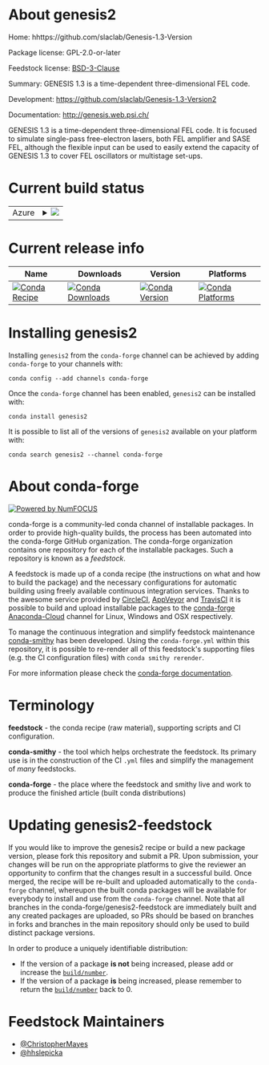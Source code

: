 About genesis2
==============

Home: hhttps://github.com/slaclab/Genesis-1.3-Version

Package license: GPL-2.0-or-later

Feedstock license: [BSD-3-Clause](https://github.com/conda-forge/genesis2-feedstock/blob/master/LICENSE.txt)

Summary: GENESIS 1.3 is a time-dependent three-dimensional FEL code.

Development: https://github.com/slaclab/Genesis-1.3-Version2

Documentation: http://genesis.web.psi.ch/

GENESIS 1.3 is a time-dependent three-dimensional FEL code.
It is focused to simulate single-pass free-electron lasers,
both FEL amplifier and SASE FEL, although the flexible input
can be used to easily extend the capacity of GENESIS 1.3 to
cover FEL oscillators or multistage set-ups.


Current build status
====================


<table>
    
  <tr>
    <td>Azure</td>
    <td>
      <details>
        <summary>
          <a href="https://dev.azure.com/conda-forge/feedstock-builds/_build/latest?definitionId=10959&branchName=master">
            <img src="https://dev.azure.com/conda-forge/feedstock-builds/_apis/build/status/genesis2-feedstock?branchName=master">
          </a>
        </summary>
        <table>
          <thead><tr><th>Variant</th><th>Status</th></tr></thead>
          <tbody><tr>
              <td>linux_64_mpimpich</td>
              <td>
                <a href="https://dev.azure.com/conda-forge/feedstock-builds/_build/latest?definitionId=10959&branchName=master">
                  <img src="https://dev.azure.com/conda-forge/feedstock-builds/_apis/build/status/genesis2-feedstock?branchName=master&jobName=linux&configuration=linux_64_mpimpich" alt="variant">
                </a>
              </td>
            </tr><tr>
              <td>linux_64_mpinompi</td>
              <td>
                <a href="https://dev.azure.com/conda-forge/feedstock-builds/_build/latest?definitionId=10959&branchName=master">
                  <img src="https://dev.azure.com/conda-forge/feedstock-builds/_apis/build/status/genesis2-feedstock?branchName=master&jobName=linux&configuration=linux_64_mpinompi" alt="variant">
                </a>
              </td>
            </tr><tr>
              <td>linux_64_mpiopenmpi</td>
              <td>
                <a href="https://dev.azure.com/conda-forge/feedstock-builds/_build/latest?definitionId=10959&branchName=master">
                  <img src="https://dev.azure.com/conda-forge/feedstock-builds/_apis/build/status/genesis2-feedstock?branchName=master&jobName=linux&configuration=linux_64_mpiopenmpi" alt="variant">
                </a>
              </td>
            </tr><tr>
              <td>osx_64_mpimpich</td>
              <td>
                <a href="https://dev.azure.com/conda-forge/feedstock-builds/_build/latest?definitionId=10959&branchName=master">
                  <img src="https://dev.azure.com/conda-forge/feedstock-builds/_apis/build/status/genesis2-feedstock?branchName=master&jobName=osx&configuration=osx_64_mpimpich" alt="variant">
                </a>
              </td>
            </tr><tr>
              <td>osx_64_mpinompi</td>
              <td>
                <a href="https://dev.azure.com/conda-forge/feedstock-builds/_build/latest?definitionId=10959&branchName=master">
                  <img src="https://dev.azure.com/conda-forge/feedstock-builds/_apis/build/status/genesis2-feedstock?branchName=master&jobName=osx&configuration=osx_64_mpinompi" alt="variant">
                </a>
              </td>
            </tr><tr>
              <td>osx_64_mpiopenmpi</td>
              <td>
                <a href="https://dev.azure.com/conda-forge/feedstock-builds/_build/latest?definitionId=10959&branchName=master">
                  <img src="https://dev.azure.com/conda-forge/feedstock-builds/_apis/build/status/genesis2-feedstock?branchName=master&jobName=osx&configuration=osx_64_mpiopenmpi" alt="variant">
                </a>
              </td>
            </tr><tr>
              <td>osx_arm64_mpimpich</td>
              <td>
                <a href="https://dev.azure.com/conda-forge/feedstock-builds/_build/latest?definitionId=10959&branchName=master">
                  <img src="https://dev.azure.com/conda-forge/feedstock-builds/_apis/build/status/genesis2-feedstock?branchName=master&jobName=osx&configuration=osx_arm64_mpimpich" alt="variant">
                </a>
              </td>
            </tr><tr>
              <td>osx_arm64_mpinompi</td>
              <td>
                <a href="https://dev.azure.com/conda-forge/feedstock-builds/_build/latest?definitionId=10959&branchName=master">
                  <img src="https://dev.azure.com/conda-forge/feedstock-builds/_apis/build/status/genesis2-feedstock?branchName=master&jobName=osx&configuration=osx_arm64_mpinompi" alt="variant">
                </a>
              </td>
            </tr><tr>
              <td>osx_arm64_mpiopenmpi</td>
              <td>
                <a href="https://dev.azure.com/conda-forge/feedstock-builds/_build/latest?definitionId=10959&branchName=master">
                  <img src="https://dev.azure.com/conda-forge/feedstock-builds/_apis/build/status/genesis2-feedstock?branchName=master&jobName=osx&configuration=osx_arm64_mpiopenmpi" alt="variant">
                </a>
              </td>
            </tr><tr>
              <td>win_64</td>
              <td>
                <a href="https://dev.azure.com/conda-forge/feedstock-builds/_build/latest?definitionId=10959&branchName=master">
                  <img src="https://dev.azure.com/conda-forge/feedstock-builds/_apis/build/status/genesis2-feedstock?branchName=master&jobName=win&configuration=win_64_" alt="variant">
                </a>
              </td>
            </tr>
          </tbody>
        </table>
      </details>
    </td>
  </tr>
</table>

Current release info
====================

| Name | Downloads | Version | Platforms |
| --- | --- | --- | --- |
| [![Conda Recipe](https://img.shields.io/badge/recipe-genesis2-green.svg)](https://anaconda.org/conda-forge/genesis2) | [![Conda Downloads](https://img.shields.io/conda/dn/conda-forge/genesis2.svg)](https://anaconda.org/conda-forge/genesis2) | [![Conda Version](https://img.shields.io/conda/vn/conda-forge/genesis2.svg)](https://anaconda.org/conda-forge/genesis2) | [![Conda Platforms](https://img.shields.io/conda/pn/conda-forge/genesis2.svg)](https://anaconda.org/conda-forge/genesis2) |

Installing genesis2
===================

Installing `genesis2` from the `conda-forge` channel can be achieved by adding `conda-forge` to your channels with:

```
conda config --add channels conda-forge
```

Once the `conda-forge` channel has been enabled, `genesis2` can be installed with:

```
conda install genesis2
```

It is possible to list all of the versions of `genesis2` available on your platform with:

```
conda search genesis2 --channel conda-forge
```


About conda-forge
=================

[![Powered by NumFOCUS](https://img.shields.io/badge/powered%20by-NumFOCUS-orange.svg?style=flat&colorA=E1523D&colorB=007D8A)](http://numfocus.org)

conda-forge is a community-led conda channel of installable packages.
In order to provide high-quality builds, the process has been automated into the
conda-forge GitHub organization. The conda-forge organization contains one repository
for each of the installable packages. Such a repository is known as a *feedstock*.

A feedstock is made up of a conda recipe (the instructions on what and how to build
the package) and the necessary configurations for automatic building using freely
available continuous integration services. Thanks to the awesome service provided by
[CircleCI](https://circleci.com/), [AppVeyor](https://www.appveyor.com/)
and [TravisCI](https://travis-ci.com/) it is possible to build and upload installable
packages to the [conda-forge](https://anaconda.org/conda-forge)
[Anaconda-Cloud](https://anaconda.org/) channel for Linux, Windows and OSX respectively.

To manage the continuous integration and simplify feedstock maintenance
[conda-smithy](https://github.com/conda-forge/conda-smithy) has been developed.
Using the ``conda-forge.yml`` within this repository, it is possible to re-render all of
this feedstock's supporting files (e.g. the CI configuration files) with ``conda smithy rerender``.

For more information please check the [conda-forge documentation](https://conda-forge.org/docs/).

Terminology
===========

**feedstock** - the conda recipe (raw material), supporting scripts and CI configuration.

**conda-smithy** - the tool which helps orchestrate the feedstock.
                   Its primary use is in the construction of the CI ``.yml`` files
                   and simplify the management of *many* feedstocks.

**conda-forge** - the place where the feedstock and smithy live and work to
                  produce the finished article (built conda distributions)


Updating genesis2-feedstock
===========================

If you would like to improve the genesis2 recipe or build a new
package version, please fork this repository and submit a PR. Upon submission,
your changes will be run on the appropriate platforms to give the reviewer an
opportunity to confirm that the changes result in a successful build. Once
merged, the recipe will be re-built and uploaded automatically to the
`conda-forge` channel, whereupon the built conda packages will be available for
everybody to install and use from the `conda-forge` channel.
Note that all branches in the conda-forge/genesis2-feedstock are
immediately built and any created packages are uploaded, so PRs should be based
on branches in forks and branches in the main repository should only be used to
build distinct package versions.

In order to produce a uniquely identifiable distribution:
 * If the version of a package **is not** being increased, please add or increase
   the [``build/number``](https://docs.conda.io/projects/conda-build/en/latest/resources/define-metadata.html#build-number-and-string).
 * If the version of a package **is** being increased, please remember to return
   the [``build/number``](https://docs.conda.io/projects/conda-build/en/latest/resources/define-metadata.html#build-number-and-string)
   back to 0.

Feedstock Maintainers
=====================

* [@ChristopherMayes](https://github.com/ChristopherMayes/)
* [@hhslepicka](https://github.com/hhslepicka/)

